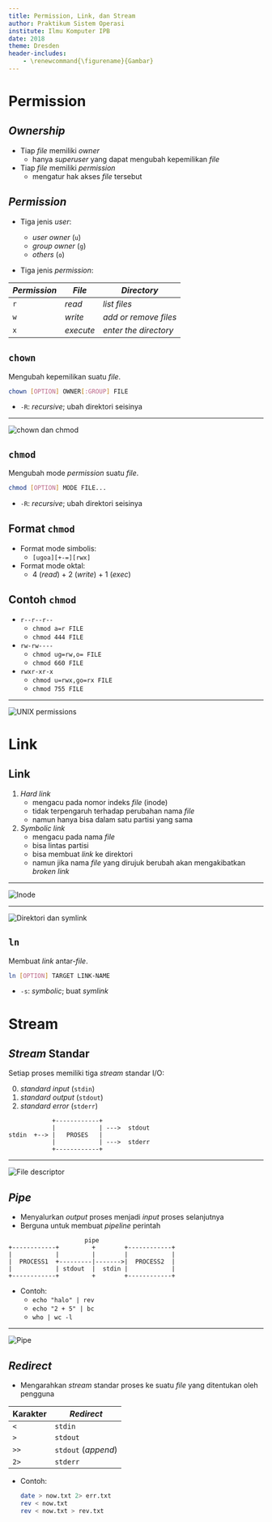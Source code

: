 ```yaml
---
title: Permission, Link, dan Stream
author: Praktikum Sistem Operasi
institute: Ilmu Komputer IPB
date: 2018
theme: Dresden
header-includes:
    - \renewcommand{\figurename}{Gambar}
---
```



# Permission


## *Ownership*

- Tiap *file* memiliki *owner*
    - hanya *superuser* yang dapat mengubah kepemilikan *file*
- Tiap *file* memiliki *permission*
    - mengatur hak akses *file* tersebut

##  *Permission*

- Tiga jenis *user*:
    - *user owner* (`u`)
    - *group owner* (`g`)
    - *others* (`o`)

- Tiga jenis *permission*:

|*Permission* | *File*    | *Directory*           |
|------------ | --------- | --------------------- |
|`r`          | *read*    | *list files*          |
|`w`          | *write*   | *add or remove files* |
|`x`          | *execute* | *enter the directory* |

<!--

## `su`
Berubah menjadi *user* lain atau menjadi *superuser*.
```bash
su [OPTION] [USERNAME]
```
- `-c CMD`: *command*; jalankan perintah `CMD`
- `-l`: *login*; set *environment* seperti jika login langsung

-->

## `chown`
Mengubah kepemilikan suatu *file*.
```bash
chown [OPTION] OWNER[:GROUP] FILE
```
- `-R`: *recursive*; ubah direktori seisinya

---

![`chown` dan `chmod`](img/chown-chmod.png)

## `chmod`
Mengubah mode *permission* suatu *file*.
```bash
chmod [OPTION] MODE FILE...
```
- `-R`: *recursive*; ubah direktori seisinya

## Format `chmod`

- Format mode simbolis:
    - `[ugoa][+-=][rwx]`
- Format mode oktal:
    - 4 (*read*) + 2 (*write*) + 1 (*exec*)

## Contoh `chmod`

- `r--r--r--`
    - `chmod a=r FILE`
    - `chmod 444 FILE`
- `rw-rw----`
    - `chmod ug=rw,o= FILE`
    - `chmod 660 FILE`
- `rwxr-xr-x`
    - `chmod u=rwx,go=rx FILE`
    - `chmod 755 FILE`

---

![UNIX permissions](img/permissions.png)

# Link

## Link

1. *Hard link*
    - mengacu pada nomor indeks *file* (inode)
    - tidak terpengaruh terhadap perubahan nama *file*
    - namun hanya bisa dalam satu partisi yang sama
2. *Symbolic link*
    - mengacu pada nama *file*
    - bisa lintas partisi
    - bisa membuat *link* ke direktori
    - namun jika nama *file* yang dirujuk berubah akan mengakibatkan *broken link*

---

![Inode](img/inodes.png)

---

![Direktori dan symlink](img/directories.png)

## `ln`
Membuat *link* antar-*file*.
```bash
ln [OPTION] TARGET LINK-NAME
```
- `-s`: *symbolic*; buat *symlink*


# Stream

## *Stream* Standar

Setiap proses memiliki tiga *stream* standar I/O:

0. *standard input* (`stdin`)
1. *standard output* (`stdout`)
2. *standard error* (`stderr`)

```
            +------------+
            |            | --->  stdout
stdin  +--> |   PROSES   |
            |            | --->  stderr
            +------------+
```

---

![File descriptor](img/file-descriptors.png)


## *Pipe*

- Menyalurkan *output* proses menjadi *input* proses selanjutnya
- Berguna untuk membuat *pipeline* perintah

```
                     pipe
+------------+         +        +------------+
|            |         |        |            |
|  PROCESS1  +---------|------->|  PROCESS2  |
|            | stdout  |  stdin |            |
+------------+         +        +------------+
```

- Contoh:
    - `echo "halo" | rev`
    - `echo "2 + 5" | bc`
    - `who | wc -l`

---

![Pipe](img/pipes.png)

## *Redirect*

- Mengarahkan *stream* standar proses ke suatu *file* yang ditentukan oleh pengguna

|Karakter | *Redirect* |
|-------- | ---------- |
|`<`      | `stdin`    |
|`>`      | `stdout`   |
|`>>`     | `stdout` (*append*) |
|`2>`     | `stderr`   |

- Contoh:

    ```bash
    date > now.txt 2> err.txt
    rev < now.txt
    rev < now.txt > rev.txt
    ```

<!--

## Tugas Bonus

Buatlah sebuah blog dengan menggunakan '`hugo`'.

Panduannya lihat di:

- <http://os.apps.cs.ipb.ac.id/~auriza/blog/posts/hugo-start/>

-->
